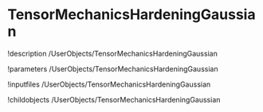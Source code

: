 <!-- MOOSE Documentation Stub: Remove this when content is added. -->

# TensorMechanicsHardeningGaussian
!description /UserObjects/TensorMechanicsHardeningGaussian

!parameters /UserObjects/TensorMechanicsHardeningGaussian

!inputfiles /UserObjects/TensorMechanicsHardeningGaussian

!childobjects /UserObjects/TensorMechanicsHardeningGaussian
